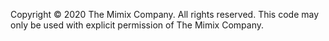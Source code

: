 Copyright © 2020 The Mimix Company. All rights reserved. This code may only be used with explicit permission of The Mimix Company.
